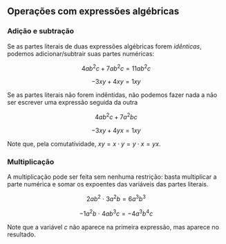 ## Operações com expressões algébricas

### Adição e subtração

Se as partes literais de duas expressões algébricas forem _idênticas_, podemos adicionar/subtrair suas partes numéricas:

$$ 4ab^2c + 7ab^2c = 11ab^2c$$

$$ -3xy + 4xy = 1xy $$

Se as partes literais não forem indêntidas, não podemos fazer nada a não ser escrever uma expressão seguida da outra

$$  4ab^2c + 7a^2bc $$

$$ -3xy + 4yx = 1xy $$

Note que, pela comutatividade, $xy = x\cdot y = y\cdot x = yx$.


### Multiplicação

A multiplicação pode ser feita sem nenhuma restrição: basta multiplicar a parte numérica e somar os expoentes das variáveis das partes literais.

$$ 2ab^2\ \cdot \ 3a^2b = 6 a^3b^3$$

$$ -1a^2b\ \cdot \ 4 ab^3c = -4 a^3b^4c $$ 

Note que a variável $c$ não aparece na primeira expressão, mas aparece no resultado. 

